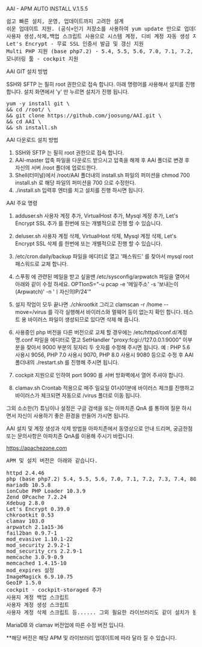 AAI - APM AUTO INSTALL V.1.5.5
<pre>
쉽고 빠른 설치, 운영, 업데이트까지 고려한 설계
쉬운 업데이트 지원. (공식+인기 저장소를 사용하여 yum update 만으로 업데이트 완료)
사용자 생성,삭제,백업 스크립트 사용으로 시스템 계정, 디비 계정 자동 생성 지원
Let's Encrypt - 무료 SSL 인증서 발급 및 갱신 지원
Multi PHP 지원 (base php7.2) - 5.4, 5.5, 5.6, 7.0, 7.1, 7.2, 7.3, 7.4, 8.0
모니터링 툴 - cockpit 지원
</pre>


AAI GIT 설치 방법

SSH와 SFTP 는 필히 root 권한으로 접속 합니다.
아래 명령어를 사용해서 설치를 진행 합니다. 설치 화면에서 'y' 만 누르면 설치가 진행 됩니다.
<pre>
yum -y install git \
&& cd /root/ \
&& git clone https://github.com/joosung/AAI.git \
&& cd AAI \
&& sh install.sh
</pre>


AAI 다운로드 설치 방법

1. SSH와 SFTP 는 필히 root 권한으로 접속 합니다.
2. AAI-master 압축 파일을 다운로드 받으시고 압축을 해제 후 AAI 폴더로 변경 후 자신의 서버 /root 폴더에 업로드한다.
3. Shell(터미널)에서 /root/AAI 폴더내의 install.sh 파일의 퍼미션을 chmod 700 install.sh 로 해당 파일의 퍼미션을 700 으로 수정한다.
4. ./install.sh 입력후 엔터를 치고 설치를 진행 하시면 됩니다.


AAI  주요 명령

1. adduser.sh
   사용자 계정 추가, VirtualHost 추가, Mysql 계정 추가, Let's Encrypt SSL 추가 를 한번에 또는 개별적으로 진행 할 수 있습니다.

2. deluser.sh
   사용자 계정 삭제, VirtualHost 삭제, Mysql 계정 삭제, Let's Encrypt SSL 삭제 를 한번에 또는 개별적으로 진행 할 수 있습니다.

3. /etc/cron.daily/backup 파일을 에디터로 열고 '패스워드' 를 찾아서 mysql root 패스워드로 교체 합니다.

4. 스푸핑 에 관련된 메일을 받고 싶을땐 /etc/sysconfig/arpwatch 파일을 열어서 아래와 같이 수정 하세요.
   OPTIonS="-u pcap -e '메일주소' -s '보내는이(Arpwatch)' -n 'ㅣ자신의IP/24'"

5. 설지 작업이 모두 끝나면 ./chkrootkit 그리고 clamscan -r /home --move=/virus 를 각각 실행해서 바이러스와 멀웨어 등이 없는지 확인 합니다. 
   테스트 용 바이러스 파일이 생성되므로 있다면 삭제 해 줍니다.

6. 사용중인 php 버전을 다른 버전으로 교체 할 경우에는 /etc/httpd/conf.d/계정명.conf 파일을 에디터로 열고 
   SetHandler "proxy:fcgi://127.0.0.1:9000" 이부분을 찾아서 9000 부분의 뒷자리 두 숫자를 수정해 주시면 됩니다.
   예 : PHP 5.6 사용시 9056, PHP 7.0 사용시 9070, PHP 8.0 사용시 9080 등으로 수정 후 AAI 폴더내의 ./restart.sh 를 진행해 주시면 됩니다.  

7. cockpit 지원으로 인하여 port 9090 를 서버 방화벽에서 열어 주셔야 합니다.

8. clamav.sh Crontab 적용으로 매주 일요일 01시01분에 바이러스 체크를 진행하고 바이러스가 체크되면 자동으로 /virus 폴더로 이동 됩니다.


그외 소소한(?) 튜닝이나 설정은 구글 검색을 또는 아파치존 QnA 를 통하여 질문 하시면서 자신이 사용하기 좋은 환경을 만들어 가시면 됩니다.

AAI 설치 및 계정 생성과 삭제 방법을 아파치존에서 동영상으로 안내 드리며, 궁금한점 또는 문의사항은 아파치존 QnA를 이용해 주시기 바랍니다.

https://apachezone.com


<pre>
APM 및 설치 버전은 아래와 같습니다.

httpd 2.4.46
php (base php7.2) 5.4, 5.5, 5.6, 7.0, 7.1, 7.2, 7.3, 7.4, 80
mariadb 10.5.8
ionCube PHP Loader 10.3.9
Zend OPcache 7.2.24
Xdebug 2.8.0
Let's Encrypt 0.39.0
chkrootkit 0.53
clamav 103.0
arpwatch 2.1a15-36
fail2ban 0.9.7-1
mod_evasive 1.10.1-22
mod_security 2.9.2-1
mod_security_crs 2.2.9-1
memcache 3.0.9-0.9
memcached 1.4.15-10
mod_expires 설정
ImageMagick 6.9.10.75
GeoIP 1.5.0
cockpit - cockpit-storaged 추가
사용지 계정 백업 스크립트 
사용자 계정 생성 스크립트 
사용자 계정 삭제 스크립트 등...... 그외 필요한 라이브러리도 같이 설치가 됩니다. 
</pre>

MariaDB 와 clamav 버전업에 따른 수정 버전 입니다.

**해당 버전은 해당 APM 및 라이브러리 업데이트에 따라 달라 질 수 있습니다.
